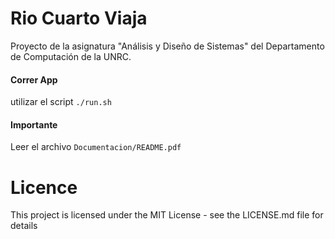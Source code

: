 Rio Cuarto Viaja
====================
Proyecto de la asignatura "Análisis y Diseño de Sistemas" del Departamento de Computación de la UNRC.

#### Correr App
utilizar el script `./run.sh`

#### Importante
Leer el archivo `Documentacion/README.pdf`

# Licence

This project is licensed under the MIT License - see the LICENSE.md file for details

